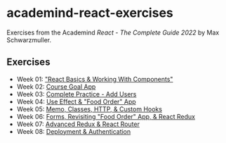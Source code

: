 # academind-react-exercises

Exercises from the Academind _React - The Complete Guide 2022_ by Max Schwarzmuller.

## Exercises

- Week 01: ["React Basics & Working With Components"](https://github.com/sbolande/academind-react-exercises/tree/week01)
- Week 02: [Course Goal App](https://github.com/sbolande/academind-react-exercises/tree/week02)
- Week 03: [Complete Practice - Add Users](https://github.com/sbolande/academind-react-exercises/tree/week03)
- Week 04: [Use Effect & "Food Order" App](https://github.com/sbolande/academind-react-exercises/tree/week04)
- Week 05: [Memo, Classes, HTTP, & Custom Hooks](https://github.com/sbolande/academind-react-exercises/tree/week05)
- Week 06: [Forms, Revisiting "Food Order" App, & React Redux](https://github.com/sbolande/academind-react-exercises/tree/week06)
- Week 07: [Advanced Redux & React Router](https://github.com/sbolande/academind-react-exercises/tree/week07)
- Week 08: [Deployment & Authentication](https://github.com/sbolande/academind-react-exercises/tree/week08)
